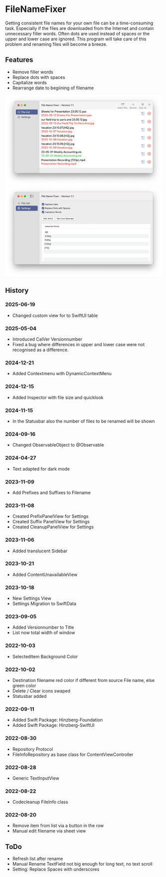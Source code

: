 #  FileNameFixer

Getting consistent file names for your own file can be a time-consuming task. 
Especially if the files are downloaded from the Internet and contain unnecessary filler words. 
Often dots are used instead of spaces or the upper and lower case are ignored. 
This program will take care of this problem and renaming files will become a breeze. 

## Features
- Remove filler words
- Replace dots with spaces
- Capitalize words
- Rearrange date to begiining of filename

![Screenshot 1](https://github.com/hinzberg/FileNameFixer/blob/main/FileNameFixer/Screenshots/Screenshot%201.png)
![Screenshot 2](https://github.com/hinzberg/FileNameFixer/blob/main/FileNameFixer/Screenshots/Screenshot%202.png)

## History

### 2025-06-19
- Changed custom view for to SwiftUI table

### 2025-05-04
- Introduced CalVer Versionnumber
- Fixed a bug where differences in upper and lower case were not recognised as a difference.

### 2024-12-21
- Added Contextmenu with DynamicContextMenu

### 2024-12-15
- Added Inspector with file size and quicklook

### 2024-11-15
- In the Statusbar also the number of files to be renamed will be shown

### 2024-09-16
- Changed ObservableObject to @Observable

### 2024-04-27
- Text adapted for dark mode

### 2023-11-09
- Add Prefixes and Suffixes to Filename

### 2023-11-08
- Created PrefixPanelView for Settings
- Created Suffix PanelView for Settings
- Created CleanupPanelView for Settings

### 2023-11-06
- Added translucent Sidebar

### 2023-10-21
- Added ContentUnavailableView

### 2023-10-18 
- New Settings View
- Settings Migration to SwiftData

### 2023-09-05
- Added Versionnumber to Title
- List now total width of window

### 2022-10-03
- SelectedItem Background Color

### 2022-10-02
- Destination filename red color if different from source File name, else green color
- Delete / Clear icons swaped 
- Statusbar added

### 2022-09-11
- Added Swift Package: Hinzberg-Foundation
- Added Swift Package: Hinzberg-SwiftUI

### 2022-08-30
- Repository Protocol
- FileInfoRepository as base class for ContentViewController

### 2022-08-28
- Generic TextInputView

### 2022-08-22
- Codecleanup FileInfo class

### 2022-08-20
- Remove item from list via a button in the row
- Manual edit filename via sheet view

## ToDo
- Refresh list after rename
- Manual Rename TextField not big enough for long text, no text scroll
- Setting: Replace Spaces with underscores
